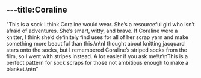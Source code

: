 ---title:Coraline
---
"This is a sock I think Coraline would wear. She’s a resourceful girl who isn’t afraid of adventures. She’s smart, witty, and brave. If Coraline were a knitter, I think she’d definitely find uses for all of her scrap yarn and make something more beautiful than this.\n\nI thought about knitting jacquard stars onto the socks, but I remembered Coraline’s striped socks from the film, so I went with stripes instead. A lot easier if you ask me!\n\nThis is a perfect pattern for sock scraps for those not ambitious enough to make a blanket.\n\n"